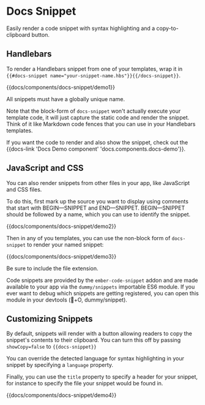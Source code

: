 # Docs Snippet

Easily render a code snippet with syntax highlighting and a copy-to-clipboard button.

## Handlebars

To render a Handlebars snippet from one of your templates, wrap it in `{{#docs-snippet name="your-snippet-name.hbs"}}{{/docs-snippet}}`.

{{docs/components/docs-snippet/demo1}}

All snippets must have a globally unique name.

Note that the block-form of `docs-snippet` won't actually execute your template code, it will just capture the static code and render the snippet. Think of it like Markdown code fences that you can use in your Handlebars templates.

If you want the code to render and also show the snippet, check out the {{docs-link 'Docs Demo component' 'docs.components.docs-demo'}}.

## JavaScript and CSS

You can also render snippets from other files in your app, like JavaScript and CSS files.

To do this, first mark up the source you want to display using comments that start with BEGIN—SNIPPET and END—SNIPPET. BEGIN—SNIPPET should be followed by a name, which you can use to identify the snippet.

{{docs/components/docs-snippet/demo2}}

Then in any of you templates, you can use the non-block form of `docs-snippet` to render your named snippet:

{{docs/components/docs-snippet/demo3}}

Be sure to include the file extension.

Code snippets are provided by the `ember-code-snippet` addon and are made available to your app via the `dummy/snippets` importable ES6 module. If you ever want to debug which snippets are getting registered, you can open this module in your devtools (+O, dummy/snippet).

## Customizing Snippets

By default, snippets will render with a button allowing readers to copy the snippet's contents to their clipboard. You can turn this off by passing `showCopy=false` to `{{docs-snippet}}`

You can override the detected language for syntax highlighting in your snippet by specifying a `language` property.

Finally, you can use the `title` property to specify a header for your snippet, for instance to specify the file your snippet would be found in.

{{docs/components/docs-snippet/demo4}}
